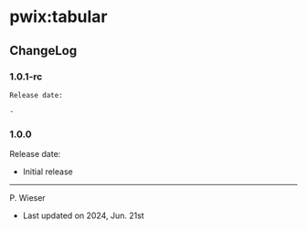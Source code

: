 # pwix:tabular

## ChangeLog

### 1.0.1-rc

    Release date: 

    - 

### 1.0.0

Release date:

- Initial release

---
P. Wieser
- Last updated on 2024, Jun. 21st
